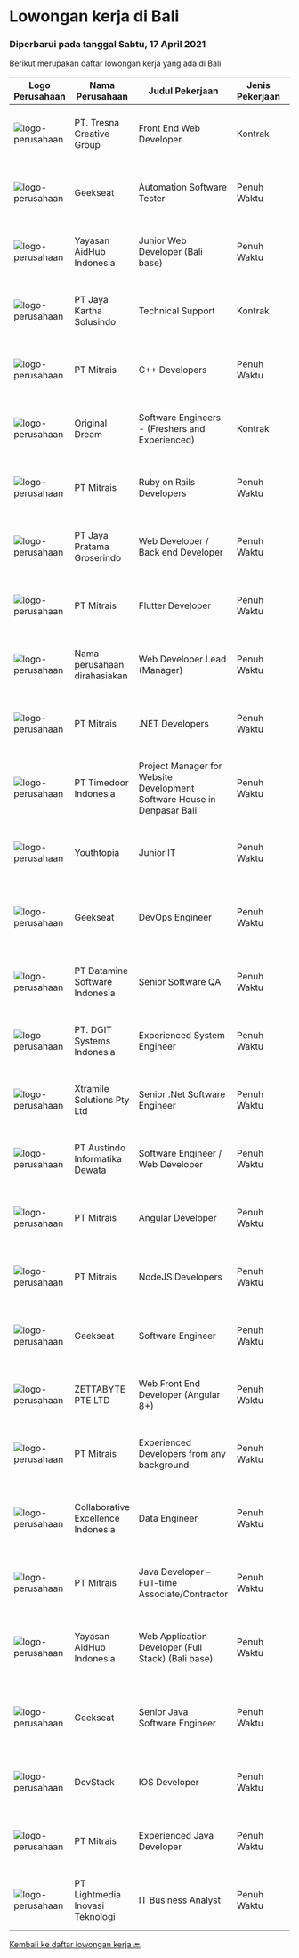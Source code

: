 
  # Lowongan kerja di Bali

  ### Diperbarui pada tanggal Sabtu, 17 April 2021

  Berikut merupakan daftar lowongan kerja yang ada di Bali

  |Logo Perusahaan | Nama Perusahaan | Judul Pekerjaan | Jenis Pekerjaan | Gaji Pekerjaan | Lokasi | Deskripsi | Tanggal diunggah | Pranala |
  | -------------- | --------------- | --------------- | --------- | --------- | -------------- | ------- | ----------- | ----------- |
  |![logo-perusahaan](https://image-service-cdn.seek.com.au/a210762491c73cfce5d6ef0963b0b0de1bd6c69a/ee4dce1061f3f616224767ad58cb2fc751b8d2dc)|PT. Tresna Creative Group|Front End Web Developer|Kontrak|Rp. 4.000.000-Rp. 6.000.000|Bali|The Front End Developer will work alongside the Creative Director and/or Designers to help create websites, while at the same time, keeping the user...|Jumat, 16 April 2021|https://www.jobstreet.co.id/id/job/front-end-web-developer-3509097?token=0~37c31312-d0b1-432f-a41f-5b7ed901dc3e&sectionRank=1&jobId=jobstreet-id-job-3509097|
|![logo-perusahaan](https://image-service-cdn.seek.com.au/6ec369771236c060e2d7d7d46be9eee1432857a5/ee4dce1061f3f616224767ad58cb2fc751b8d2dc)|Geekseat|Automation Software Tester|Penuh Waktu|---|Badung|We’re looking for an Outstanding Automation Software Tester to join our Awesome Engineering Team at Bali or Bandung.As an Automation Software Tester...|Jumat, 16 April 2021|https://www.jobstreet.co.id/id/job/automation-software-tester-3508789?token=0~37c31312-d0b1-432f-a41f-5b7ed901dc3e&sectionRank=2&jobId=jobstreet-id-job-3508789|
|![logo-perusahaan](https://image-service-cdn.seek.com.au/078669adaefe01e135b5e151d105709a8092f2c6/ee4dce1061f3f616224767ad58cb2fc751b8d2dc)|Yayasan AidHub Indonesia|Junior Web Developer (Bali base)|Penuh Waktu|Rp. 3.500.000-Rp. 5.500.000|Badung|REQUIREMENTS: Candidate must possess at least Bachelor's Degree in Computer Science or related qualification Proven more than 1 year of functional...|Jumat, 16 April 2021|https://www.jobstreet.co.id/id/job/junior-web-developer-bali-base-3508843?token=0~37c31312-d0b1-432f-a41f-5b7ed901dc3e&sectionRank=3&jobId=jobstreet-id-job-3508843|
|![logo-perusahaan](https://image-service-cdn.seek.com.au/a211ad2bbeb5eb7d36e6e24a807fb9884605de26/ee4dce1061f3f616224767ad58cb2fc751b8d2dc)|PT Jaya Kartha Solusindo|Technical Support|Kontrak|Rp. 2.700.000-Rp. 3.000.000|Denpasar|Berusia 23 - 30 tahun Lulusan minimal SMA/SMK/MA Memiliki pengalaman dalam bidang internet service provider (ISP) minimal 1 tahun Mampu melakukan...|Kamis, 15 April 2021|https://www.jobstreet.co.id/id/job/technical-support-3499521?token=0~37c31312-d0b1-432f-a41f-5b7ed901dc3e&sectionRank=4&jobId=jobstreet-id-job-3499521|
|![logo-perusahaan](https://image-service-cdn.seek.com.au/873c75fc9ed6df00967320d343e4e2a794129d8b/ee4dce1061f3f616224767ad58cb2fc751b8d2dc)|PT Mitrais|C++ Developers|Penuh Waktu|---|Bali|Build your Career with Mitrais! We know that many C++ developers are stuck in jobs where they are supporting and enhancing legacy systems.  Are you...|Rabu, 14 April 2021|https://www.jobstreet.co.id/id/job/c-developers-3497430?token=0~37c31312-d0b1-432f-a41f-5b7ed901dc3e&sectionRank=5&jobId=jobstreet-id-job-3497430|
|![logo-perusahaan](https://image-service-cdn.seek.com.au/d3ae8e1874edee1c10187314a1bc1cb7c641c91e/ee4dce1061f3f616224767ad58cb2fc751b8d2dc)|Original Dream|Software Engineers - (Freshers and Experienced)|Kontrak|Rp. 5.000.000-Rp. 10.000.000|Badung|Smartmates is a Zoho consulting company with offices based in Bali. We help companies use Zoho apps for their business (see www.zoho.com). We're...|Jumat, 16 April 2021|https://www.jobstreet.co.id/id/job/software-engineers-freshers-and-experienced-3509463?token=0~37c31312-d0b1-432f-a41f-5b7ed901dc3e&sectionRank=6&jobId=jobstreet-id-job-3509463|
|![logo-perusahaan](https://image-service-cdn.seek.com.au/873c75fc9ed6df00967320d343e4e2a794129d8b/ee4dce1061f3f616224767ad58cb2fc751b8d2dc)|PT Mitrais|Ruby on Rails Developers|Penuh Waktu|---|Bali|Build your Career with Mitrais ! We're urgently looking for experienced Ruby On Rails  Developers to be part of our team for an immediate...|Rabu, 14 April 2021|https://www.jobstreet.co.id/id/job/ruby-on-rails-developers-3494616?token=0~37c31312-d0b1-432f-a41f-5b7ed901dc3e&sectionRank=7&jobId=jobstreet-id-job-3494616|
|![logo-perusahaan](https://image-service-cdn.seek.com.au/441cc5b25dc1ad1fb2303e06165752a1149e279c/ee4dce1061f3f616224767ad58cb2fc751b8d2dc)|PT Jaya Pratama Groserindo|Web Developer / Back end Developer|Penuh Waktu|Rp. 5.000.000-Rp. 7.000.000|Denpasar|Persyaratan : Lulusan IT , pengalaman min 5 tahun    Tugas utama merancang database, merancang alur website,  mengatur keamanan website,   Menguasai...|Rabu, 14 April 2021|https://www.jobstreet.co.id/id/job/web-developer-back-end-developer-3494879?token=0~37c31312-d0b1-432f-a41f-5b7ed901dc3e&sectionRank=8&jobId=jobstreet-id-job-3494879|
|![logo-perusahaan](https://image-service-cdn.seek.com.au/873c75fc9ed6df00967320d343e4e2a794129d8b/ee4dce1061f3f616224767ad58cb2fc751b8d2dc)|PT Mitrais|Flutter Developer|Penuh Waktu|---|Bali|Build your Career with Mitrais !  We're looking for experienced Flutter Developer to be part of our team. What will you be doing?  Liase with...|Kamis, 15 April 2021|https://www.jobstreet.co.id/id/job/flutter-developer-3507780?token=0~37c31312-d0b1-432f-a41f-5b7ed901dc3e&sectionRank=9&jobId=jobstreet-id-job-3507780|
|![logo-perusahaan](https://us.123rf.com/450wm/pavelstasevich/pavelstasevich1811/pavelstasevich181101027/112815900-stock-vector-no-image-available-icon-flat-vector.jpg?ver=6)|Nama perusahaan dirahasiakan|Web Developer Lead (Manager)|Penuh Waktu|Rp. 25.000.000-Rp. 35.000.000|Bali|Ensure that the team continues to deliver high-quality results that satisfy clients' and partners' web technology needs. Foster a culture of...|Rabu, 14 April 2021|https://www.jobstreet.co.id/id/job/web-developer-lead-manager-3507174?token=0~37c31312-d0b1-432f-a41f-5b7ed901dc3e&sectionRank=10&jobId=jobstreet-id-job-3507174|
|![logo-perusahaan](https://image-service-cdn.seek.com.au/873c75fc9ed6df00967320d343e4e2a794129d8b/ee4dce1061f3f616224767ad58cb2fc751b8d2dc)|PT Mitrais|.NET Developers|Penuh Waktu|---|Denpasar|Build your Career with Mitrais !  We're looking for experienced .NET Software Engineers to be part of our team.  What will you be doing ?  Coding high...|Rabu, 14 April 2021|https://www.jobstreet.co.id/id/job/net-developers-3497433?token=0~37c31312-d0b1-432f-a41f-5b7ed901dc3e&sectionRank=11&jobId=jobstreet-id-job-3497433|
|![logo-perusahaan](https://image-service-cdn.seek.com.au/6a4bab02b8ff094d0604859dad47a24f6448e298/ee4dce1061f3f616224767ad58cb2fc751b8d2dc)|PT Timedoor Indonesia|Project Manager for Website Development Software House in Denpasar Bali|Penuh Waktu|Rp. 4.000.000-Rp. 5.000.000|Bali|If you want to grow up yourself, Timedoor is one of the best places for your career. Our team has come from various culture. We welcome young people...|Rabu, 14 April 2021|https://www.jobstreet.co.id/id/job/project-manager-for-website-development-software-house-in-denpasar-bali-3506259?token=0~37c31312-d0b1-432f-a41f-5b7ed901dc3e&sectionRank=12&jobId=jobstreet-id-job-3506259|
|![logo-perusahaan](https://us.123rf.com/450wm/pavelstasevich/pavelstasevich1811/pavelstasevich181101027/112815900-stock-vector-no-image-available-icon-flat-vector.jpg?ver=6)|Youthtopia|Junior IT|Penuh Waktu|---|Badung|WE'RE HIRINGJunior IT ( Full Time Position)We are looking for a junior IT who will be working on : Updateing text,images, and Videos and other minor...|Selasa, 13 April 2021|https://www.jobstreet.co.id/id/job/junior-it-3506119?token=0~37c31312-d0b1-432f-a41f-5b7ed901dc3e&sectionRank=13&jobId=jobstreet-id-job-3506119|
|![logo-perusahaan](https://image-service-cdn.seek.com.au/6ec369771236c060e2d7d7d46be9eee1432857a5/ee4dce1061f3f616224767ad58cb2fc751b8d2dc)|Geekseat|DevOps Engineer|Penuh Waktu|---|Denpasar|Have a seat with us!  The Company:  Geekseat has combined experiences more than 10 years in IT Industry. We value Work-Life Balance. You will work in...|Jumat, 16 April 2021|https://www.jobstreet.co.id/id/job/devops-engineer-3508722?token=0~37c31312-d0b1-432f-a41f-5b7ed901dc3e&sectionRank=14&jobId=jobstreet-id-job-3508722|
|![logo-perusahaan](https://image-service-cdn.seek.com.au/5d5a8b22cf20ff0659b17750bead6d36edb7ddb3/ee4dce1061f3f616224767ad58cb2fc751b8d2dc)|PT Datamine Software Indonesia|Senior Software QA|Penuh Waktu|---|Denpasar|Senior Software QADatamine Bali Based Role Rapidly Growing Global Organisation Datamine is currently seeking a highly organised, motivated and outcome...|Rabu, 14 April 2021|https://www.jobstreet.co.id/id/job/senior-software-qa-3498181?token=0~37c31312-d0b1-432f-a41f-5b7ed901dc3e&sectionRank=15&jobId=jobstreet-id-job-3498181|
|![logo-perusahaan](https://image-service-cdn.seek.com.au/e93bc75036be941b9c3ff3a55670cb236457b0c4/ee4dce1061f3f616224767ad58cb2fc751b8d2dc)|PT. DGIT Systems Indonesia|Experienced System Engineer|Penuh Waktu|Rp. 9.000.000-Rp. 12.000.000|Badung|Systems Engineer The RoleWe are looking for a Systems Engineer with excellent Linux system administration and management skills to support our teams...|Selasa, 13 April 2021|https://www.jobstreet.co.id/id/job/experienced-system-engineer-3492784?token=0~37c31312-d0b1-432f-a41f-5b7ed901dc3e&sectionRank=16&jobId=jobstreet-id-job-3492784|
|![logo-perusahaan](https://image-service-cdn.seek.com.au/886dbb766c5bd832cea6f1bb5b5374b094ca8917/ee4dce1061f3f616224767ad58cb2fc751b8d2dc)|Xtramile Solutions Pty Ltd|Senior .Net Software Engineer|Penuh Waktu|Rp. 15.000.000-Rp. 20.000.000|Bali|We need a senior .Net engineer to help deliver one of our key client’s project in their vision to continue improving the digital communications...|Kamis, 15 April 2021|https://www.jobstreet.co.id/id/job/senior-net-software-engineer-3508262?token=0~37c31312-d0b1-432f-a41f-5b7ed901dc3e&sectionRank=17&jobId=jobstreet-id-job-3508262|
|![logo-perusahaan](https://image-service-cdn.seek.com.au/0236aec6d905e4db11ce81898d8240103eca71c4/ee4dce1061f3f616224767ad58cb2fc751b8d2dc)|PT Austindo Informatika Dewata|Software Engineer / Web Developer|Penuh Waktu|---|Badung|Who Are We Geonet is a fast growing international web development and online marketing agency. Our offices are based in Bali and we are an Australian...|Kamis, 15 April 2021|https://www.jobstreet.co.id/id/job/software-engineer-web-developer-3503281?token=0~37c31312-d0b1-432f-a41f-5b7ed901dc3e&sectionRank=18&jobId=jobstreet-id-job-3503281|
|![logo-perusahaan](https://image-service-cdn.seek.com.au/873c75fc9ed6df00967320d343e4e2a794129d8b/ee4dce1061f3f616224767ad58cb2fc751b8d2dc)|PT Mitrais|Angular Developer|Penuh Waktu|---|Bali|Build your Career with Mitrais !  We're looking for experienced Angular Developer to be part of our team.  What will you be doing?  Liase with...|Rabu, 14 April 2021|https://www.jobstreet.co.id/id/job/angular-developer-3497434?token=0~37c31312-d0b1-432f-a41f-5b7ed901dc3e&sectionRank=19&jobId=jobstreet-id-job-3497434|
|![logo-perusahaan](https://image-service-cdn.seek.com.au/873c75fc9ed6df00967320d343e4e2a794129d8b/ee4dce1061f3f616224767ad58cb2fc751b8d2dc)|PT Mitrais|NodeJS Developers|Penuh Waktu|---|Bali|Build your Career with Mitrais! We're urgently looking for experienced NodeJS Developers to be part of our team for an immediate start.Our client is a...|Senin, 12 April 2021|https://www.jobstreet.co.id/id/job/nodejs-developers-3504003?token=0~37c31312-d0b1-432f-a41f-5b7ed901dc3e&sectionRank=20&jobId=jobstreet-id-job-3504003|
|![logo-perusahaan](https://image-service-cdn.seek.com.au/6ec369771236c060e2d7d7d46be9eee1432857a5/ee4dce1061f3f616224767ad58cb2fc751b8d2dc)|Geekseat|Software Engineer|Penuh Waktu|---|Denpasar|Have a seat with us! We are currently looking for an experienced Software Engineer to join our Awesome Engineering Team at our offices in Bali or...|Rabu, 14 April 2021|https://www.jobstreet.co.id/id/job/software-engineer-3498266?token=0~37c31312-d0b1-432f-a41f-5b7ed901dc3e&sectionRank=21&jobId=jobstreet-id-job-3498266|
|![logo-perusahaan](https://image-service-cdn.seek.com.au/909d2b6daa6c230f1ab554aafada070bb2ff77b4/ee4dce1061f3f616224767ad58cb2fc751b8d2dc)|ZETTABYTE PTE LTD|Web Front End Developer (Angular 8+)|Penuh Waktu|---|Badung|Company Introduction Zettabyte is a software development company that focuses on the education sector. We work together with our multicultural team...|Selasa, 13 April 2021|https://www.jobstreet.co.id/id/job/web-front-end-developer-angular-8-3493270?token=0~37c31312-d0b1-432f-a41f-5b7ed901dc3e&sectionRank=22&jobId=jobstreet-id-job-3493270|
|![logo-perusahaan](https://image-service-cdn.seek.com.au/873c75fc9ed6df00967320d343e4e2a794129d8b/ee4dce1061f3f616224767ad58cb2fc751b8d2dc)|PT Mitrais|Experienced Developers from any background|Penuh Waktu|---|Bali|Build your Career with Mitrais !  We're looking for experienced Software Engineers from any background to be part of our team.  What will you...|Rabu, 14 April 2021|https://www.jobstreet.co.id/id/job/experienced-developers-from-any-background-3497431?token=0~37c31312-d0b1-432f-a41f-5b7ed901dc3e&sectionRank=23&jobId=jobstreet-id-job-3497431|
|![logo-perusahaan](https://image-service-cdn.seek.com.au/00c268b58ba99fc65b0b0108dd8e2d7068acfb74/ee4dce1061f3f616224767ad58cb2fc751b8d2dc)|Collaborative Excellence Indonesia|Data Engineer|Penuh Waktu|---|Bali|Job Description Develops or modifies data models, ETL processes, and BI tool solutions Ensures appropriate documentation for all development and...|Selasa, 13 April 2021|https://www.jobstreet.co.id/id/job/data-engineer-3506020?token=0~37c31312-d0b1-432f-a41f-5b7ed901dc3e&sectionRank=24&jobId=jobstreet-id-job-3506020|
|![logo-perusahaan](https://image-service-cdn.seek.com.au/873c75fc9ed6df00967320d343e4e2a794129d8b/ee4dce1061f3f616224767ad58cb2fc751b8d2dc)|PT Mitrais|Java Developer – Full-time Associate/Contractor|Penuh Waktu|---|Bali|This advert is intended for Expert Software Engineers who are looking for full-time associate/ freelance/ contractor engagement.  We're urgently...|Rabu, 14 April 2021|https://www.jobstreet.co.id/id/job/java-developer-full-time-associate-contractor-3494638?token=0~37c31312-d0b1-432f-a41f-5b7ed901dc3e&sectionRank=25&jobId=jobstreet-id-job-3494638|
|![logo-perusahaan](https://image-service-cdn.seek.com.au/078669adaefe01e135b5e151d105709a8092f2c6/ee4dce1061f3f616224767ad58cb2fc751b8d2dc)|Yayasan AidHub Indonesia|Web Application Developer (Full Stack) (Bali base)|Penuh Waktu|Rp. 8.000.000-Rp. 11.000.000|Kuta|Responsibilities: This role will report to the IT Manager Candidate must be able to manage the complete software development process of the our...|Selasa, 13 April 2021|https://www.jobstreet.co.id/id/job/web-application-developer-full-stack-bali-base-3505479?token=0~37c31312-d0b1-432f-a41f-5b7ed901dc3e&sectionRank=26&jobId=jobstreet-id-job-3505479|
|![logo-perusahaan](https://image-service-cdn.seek.com.au/6ec369771236c060e2d7d7d46be9eee1432857a5/ee4dce1061f3f616224767ad58cb2fc751b8d2dc)|Geekseat|Senior Java Software Engineer|Penuh Waktu|---|Denpasar|General requirements: About 3 years of experience with Java EE Bachelor’s degree in Computer Science/Computer Engineering/Information Technology or in...|Kamis, 15 April 2021|https://www.jobstreet.co.id/id/job/senior-java-software-engineer-3495608?token=0~37c31312-d0b1-432f-a41f-5b7ed901dc3e&sectionRank=27&jobId=jobstreet-id-job-3495608|
|![logo-perusahaan](https://image-service-cdn.seek.com.au/844257ddb833c49271ee7ad25cc992ad33374fa6/ee4dce1061f3f616224767ad58cb2fc751b8d2dc)|DevStack|IOS Developer|Penuh Waktu|Rp. 10.000.000-Rp. 18.000.000|Denpasar|We are looking for exception and experience iOS Developer to join our team in Bandung or Bali. General requirement At least Bachelor degree from...|Senin, 12 April 2021|https://www.jobstreet.co.id/id/job/ios-developer-3504227?token=0~37c31312-d0b1-432f-a41f-5b7ed901dc3e&sectionRank=28&jobId=jobstreet-id-job-3504227|
|![logo-perusahaan](https://image-service-cdn.seek.com.au/873c75fc9ed6df00967320d343e4e2a794129d8b/ee4dce1061f3f616224767ad58cb2fc751b8d2dc)|PT Mitrais|Experienced Java Developer|Penuh Waktu|---|Bali|Build your Career with Mitrais!  We have clients who are urgently looking for Experienced Java developers for an immediate start. What will you be...|Senin, 12 April 2021|https://www.jobstreet.co.id/id/job/experienced-java-developer-3504019?token=0~37c31312-d0b1-432f-a41f-5b7ed901dc3e&sectionRank=29&jobId=jobstreet-id-job-3504019|
|![logo-perusahaan](https://image-service-cdn.seek.com.au/e6f28b5f379a1eb1827750795879acbf69f6bc55/ee4dce1061f3f616224767ad58cb2fc751b8d2dc)|PT Lightmedia Inovasi Teknologi|IT Business Analyst|Penuh Waktu|Rp. 6.000.000-Rp. 8.400.000|Bali|Hallo, kami PT Lightmedia Inovasi Teknologi sedang mencari Business Analyst. Pekerjaan full time remote, yang artinya bisa dari rumah. Ini posisi...|Kamis, 08 April 2021|https://www.jobstreet.co.id/id/job/it-business-analyst-3501524?token=0~37c31312-d0b1-432f-a41f-5b7ed901dc3e&sectionRank=30&jobId=jobstreet-id-job-3501524|


  [Kembali ke daftar lowongan kerja 🔙](../README.md#daftar-lowongan-kerja)
  